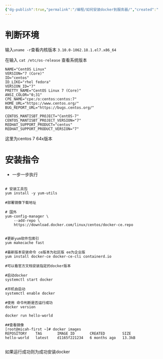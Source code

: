 ```yaml
---
{"dg-publish":true,"permalink":"/编程/如何安装docker到服务器/","created":"","updated":""}
---
```


# 判断环境
输入`uname -r`查看内核版本
`3.10.0-1062.18.1.el7.x86_64`

在输入 `cat /etc/os-release` 查看系统版本

```shell
NAME="CentOS Linux"
VERSION="7 (Core)"
ID="centos"
ID_LIKE="rhel fedora"
VERSION_ID="7"
PRETTY_NAME="CentOS Linux 7 (Core)"
ANSI_COLOR="0;31"
CPE_NAME="cpe:/o:centos:centos:7"
HOME_URL="https://www.centos.org/"
BUG_REPORT_URL="https://bugs.centos.org/"

CENTOS_MANTISBT_PROJECT="CentOS-7"
CENTOS_MANTISBT_PROJECT_VERSION="7"
REDHAT_SUPPORT_PRODUCT="centos"
REDHAT_SUPPORT_PRODUCT_VERSION="7"
```
这里为centos 7 64x版本

# 安装指令

- 一步一步执行

```shell

# 安装工具包
yum install -y yum-utils

#部署镜像下载地址

# 国外
yum-config-manager \
    --add-repo \
    https://download.docker.com/linux/centos/docker-ce.repo


#更新yum软件包索引
yum makecache fast

#最新版本安装命令 ce版本为社区版 ee为企业版
yum install docker-ce docker-ce-cli containerd.io

#可以看官方文档安装指定的docker版本

#启动docker
systemctl start docker

#开机自启动
systemctl enable docker

#使用 命令判断是否运行成功
docker version

docker run hello-world

##查看镜像
[root@micah-first ~]# docker images
REPOSITORY    TAG       IMAGE ID       CREATED        SIZE
hello-world   latest    d1165f221234   6 months ago   13.3kB


```

如果运行成功则为成功安装docker